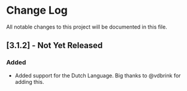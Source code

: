 # Change Log

All notable changes to this project will be documented in this file.

## [3.1.2] - Not Yet Released

### Added

- Added support for the Dutch Language. Big thanks to @vdbrink for adding this.
  